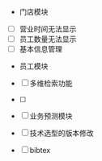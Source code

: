 - 门店模块
- [ ] 营业时间无法显示
- [ ] 员工数量无法显示
- [ ] 基本信息管理
- 员工模块
- [ ] 多维检索功能
- [ ] 
- [ ] 业务预测模块

- [ ] 技术选型的版本修改
- [ ] bibtex